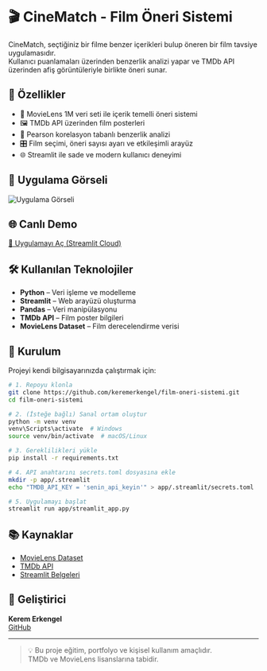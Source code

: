 # 🎬 CineMatch - Film Öneri Sistemi

CineMatch, seçtiğiniz bir filme benzer içerikleri bulup öneren bir film tavsiye uygulamasıdır.  
Kullanıcı puanlamaları üzerinden benzerlik analizi yapar ve TMDb API üzerinden afiş görüntüleriyle birlikte öneri sunar.

## 🚀 Özellikler

- 🎯 MovieLens 1M veri seti ile içerik temelli öneri sistemi
- 🖼️ TMDb API üzerinden film posterleri
- 🧠 Pearson korelasyon tabanlı benzerlik analizi
- 🎛️ Film seçimi, öneri sayısı ayarı ve etkileşimli arayüz
- 🌐 Streamlit ile sade ve modern kullanıcı deneyimi

## 📸 Uygulama Görseli

![Uygulama Görseli](https://i.hizliresim.com/jdlup5d.png)

## 🌐 Canlı Demo

[🔗 Uygulamayı Aç (Streamlit Cloud)](https://film-oneri-sistemi-buvjrrymsriehytyedh4ih.streamlit.app/)

## 🛠️ Kullanılan Teknolojiler

- **Python** – Veri işleme ve modelleme
- **Streamlit** – Web arayüzü oluşturma
- **Pandas** – Veri manipülasyonu
- **TMDb API** – Film poster bilgileri
- **MovieLens Dataset** – Film derecelendirme verisi

## 📂 Kurulum

Projeyi kendi bilgisayarınızda çalıştırmak için:

```bash
# 1. Repoyu klonla
git clone https://github.com/keremerkengel/film-oneri-sistemi.git
cd film-oneri-sistemi

# 2. (İsteğe bağlı) Sanal ortam oluştur
python -m venv venv
venv\Scripts\activate  # Windows
source venv/bin/activate  # macOS/Linux

# 3. Gereklilikleri yükle
pip install -r requirements.txt

# 4. API anahtarını secrets.toml dosyasına ekle
mkdir -p app/.streamlit
echo "TMDB_API_KEY = 'senin_api_keyin'" > app/.streamlit/secrets.toml

# 5. Uygulamayı başlat
streamlit run app/streamlit_app.py
```

## 📚 Kaynaklar

- [MovieLens Dataset](https://grouplens.org/datasets/movielens/)
- [TMDb API](https://www.themoviedb.org/documentation/api)
- [Streamlit Belgeleri](https://docs.streamlit.io)

## 👤 Geliştirici

**Kerem Erkengel**  
[GitHub](https://github.com/keremerkengel)

---

> 💡 Bu proje eğitim, portfolyo ve kişisel kullanım amaçlıdır.  
> TMDb ve MovieLens lisanslarına tabidir.